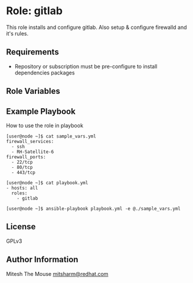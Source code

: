 

Role: gitlab
============

This role installs and configure gitlab. Also setup & configure firewalld and it's rules.

Requirements
------------

* Repository or subscription must be pre-configure to install dependencies packages

Role Variables
--------------



Example Playbook
----------------

How to use the role in playbook

```
[user@node ~]$ cat sample_vars.yml
firewall_services:
  - ssh
  - RH-Satellite-6
firewall_ports:
  - 22/tcp
  - 80/tcp
  - 443/tcp

[user@node ~]$ cat playbook.yml
- hosts: all
  roles:
    - gitlab

[user@node ~]$ ansible-playbook playbook.yml -e @./sample_vars.yml
```
License
-------
GPLv3

Author Information
------------------
Mitesh The Mouse <mitsharm@redhat.com>
